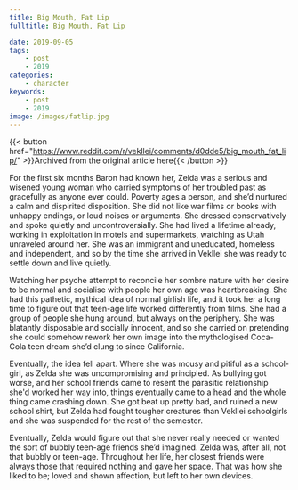 ```yaml
---
title: Big Mouth, Fat Lip
fulltitle: Big Mouth, Fat Lip

date: 2019-09-05
tags:
    - post
    - 2019
categories:
    - character
keywords:
    - post
    - 2019
image: /images/fatlip.jpg
---
```

{{< button href="https://www.reddit.com/r/vekllei/comments/d0dde5/big_mouth_fat_lip/" >}}Archived from the original article here{{< /button >}}

For the first six months Baron had known her, Zelda was a serious and wisened young woman who carried symptoms of her troubled past as gracefully as anyone ever could. Poverty ages a person, and she’d nurtured a calm and dispirited disposition. She did not like war films or books with unhappy endings, or loud noises or arguments. She dressed conservatively and spoke quietly and uncontroversially. She had lived a lifetime already, working in exploitation in motels and supermarkets, watching as Utah unraveled around her. She was an immigrant and uneducated, homeless and independent, and so by the time she arrived in Vekllei she was ready to settle down and live quietly.

Watching her psyche attempt to reconcile her sombre nature with her desire to be normal and socialise with people her own age was heartbreaking. She had this pathetic, mythical idea of normal girlish life, and it took her a long time to figure out that teen-age life worked differently from films. She had a group of people she hung around, but always on the periphery. She was blatantly disposable and socially innocent, and so she carried on pretending she could somehow rework her own image into the mythologised Coca-Cola teen dream she’d clung to since California.

Eventually, the idea fell apart. Where she was mousy and pitiful as a school-girl, as Zelda she was uncompromising and principled. As bullying got worse, and her school friends came to resent the parasitic relationship she'd worked her way into, things eventually came to a head and the whole thing came crashing down. She got beat up pretty bad, and ruined a new school shirt, but Zelda had fought tougher creatures than Vekllei schoolgirls and she was suspended for the rest of the semester.

Eventually, Zelda would figure out that she never really needed or wanted the sort of bubbly teen-age friends she’d imagined. Zelda was, after all, not that bubbly or teen-age. Throughout her life, her closest friends were always those that required nothing and gave her space. That was how she liked to be; loved and shown affection, but left to her own devices.
